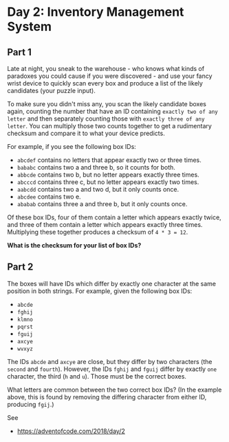# Day 2: Inventory Management System

## Part 1

Late at night, you sneak to the warehouse - who knows what kinds of paradoxes you could cause if you were discovered - and use your fancy wrist device to quickly scan every box and produce a list of the likely candidates (your puzzle input).

To make sure you didn't miss any, you scan the likely candidate boxes again, counting the number that have an ID containing `exactly two of any letter` and then separately counting those with `exactly three of any letter`. You can multiply those two counts together to get a rudimentary checksum and compare it to what your device predicts.

For example, if you see the following box IDs:

- `abcdef` contains no letters that appear exactly two or three times.
- `bababc` contains two a and three b, so it counts for both.
- `abbcde` contains two b, but no letter appears exactly three times.
- `abcccd` contains three c, but no letter appears exactly two times.
- `aabcdd` contains two a and two d, but it only counts once.
- `abcdee` contains two e.
- `ababab` contains three a and three b, but it only counts once.

Of these box IDs, four of them contain a letter which appears exactly twice, and three of them contain a letter which appears exactly three times. Multiplying these together produces a checksum of `4 * 3 = 12`.

**What is the checksum for your list of box IDs?**

## Part 2

The boxes will have IDs which differ by exactly one character at the same position in both strings. For example, given the following box IDs:

- `abcde`
- `fghij`
- `klmno`
- `pqrst`
- `fguij`
- `axcye`
- `wvxyz`

The IDs `abcde` and `axcye` are close, but they differ by two characters (the `second` and `fourth`). However, the IDs `fghij` and `fguij` differ by exactly `one` character, the third (`h` and `u`). Those must be the correct boxes.

What letters are common between the two correct box IDs? (In the example above, this is found by removing the differing character from either ID, producing `fgij`.)

See
- https://adventofcode.com/2018/day/2